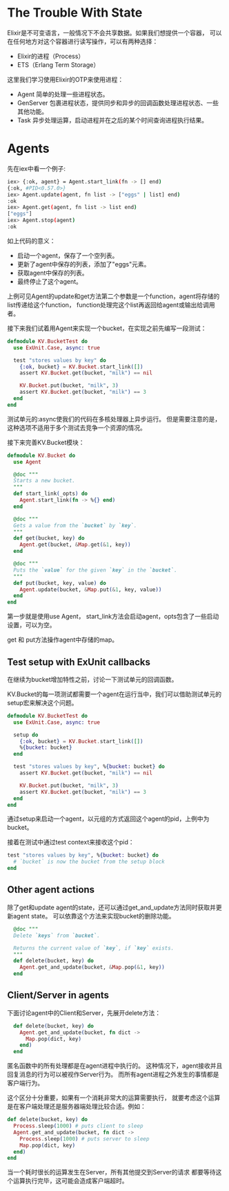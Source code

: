 # The Trouble With State

Elixir是不可变语言，一般情况下不会共享数据。如果我们想提供一个容器，
可以在任何地方对这个容器进行读写操作，可以有两种选择：

* Elixir的进程（Process）
* ETS（Erlang Term Storage）

这里我们学习使用Elixir的OTP来使用进程：

* Agent 简单的处理一些进程状态。
* GenServer 包裹进程状态，提供同步和异步的回调函数处理进程状态、一些其他功能。
* Task 异步处理运算，启动进程并在之后的某个时间查询进程执行结果。

# Agents

先在iex中看一个例子:

```sh
iex> {:ok, agent} = Agent.start_link(fn -> [] end)
{:ok, #PID<0.57.0>}
iex> Agent.update(agent, fn list -> ["eggs" | list] end)
:ok
iex> Agent.get(agent, fn list -> list end)
["eggs"]
iex> Agent.stop(agent)
:ok
```
如上代码的意义：
* 启动一个agent，保存了一个空列表。
* 更新了agent中保存的列表，添加了"eggs"元素。
* 获取agent中保存的列表。
* 最终停止了这个agent。

上例可见Agent的update和get方法第二个参数是一个function，agent将存储的list传递给这个function，
function处理完这个list再返回给agent或输出给调用者。

接下来我们试着用Agent来实现一个bucket，在实现之前先编写一段测试：

```elixir
defmodule KV.BucketTest do
  use ExUnit.Case, async: true

  test "stores values by key" do
    {:ok, bucket} = KV.Bucket.start_link([])
    assert KV.Bucket.get(bucket, "milk") == nil

    KV.Bucket.put(bucket, "milk", 3)
    assert KV.Bucket.get(bucket, "milk") == 3
  end
end
```

测试单元的:async使我们的代码在多核处理器上异步运行。
但是需要注意的是，这种选项不适用于多个测试去竞争一个资源的情况。

接下来完善KV.Bucket模块：

```elixir
defmodule KV.Bucket do
  use Agent

  @doc """
  Starts a new bucket.
  """
  def start_link(_opts) do
    Agent.start_link(fn -> %{} end)
  end

  @doc """
  Gets a value from the `bucket` by `key`.
  """
  def get(bucket, key) do
    Agent.get(bucket, &Map.get(&1, key))
  end

  @doc """
  Puts the `value` for the given `key` in the `bucket`.
  """
  def put(bucket, key, value) do
    Agent.update(bucket, &Map.put(&1, key, value))
  end
end
```

第一步就是使用use Agent，
start_link方法会启动agent，opts包含了一些启动设置，可以为空。

get 和 put方法操作agent中存储的map。

## Test setup with ExUnit callbacks

在继续为bucket增加特性之前，讨论一下测试单元的回调函数。

KV.Bucket的每一项测试都需要一个agent在运行当中，我们可以借助测试单元的setup宏来解决这个问题。

```elixir
defmodule KV.BucketTest do
  use ExUnit.Case, async: true

  setup do
    {:ok, bucket} = KV.Bucket.start_link([])
    %{bucket: bucket}
  end

  test "stores values by key", %{bucket: bucket} do
    assert KV.Bucket.get(bucket, "milk") == nil

    KV.Bucket.put(bucket, "milk", 3)
    assert KV.Bucket.get(bucket, "milk") == 3
  end
end
```

通过setup来启动一个agent，以元组的方式返回这个agent的pid，上例中为bucket。

接着在测试中通过test context来接收这个pid：

```elixir
test "stores values by key", %{bucket: bucket} do
  # `bucket` is now the bucket from the setup block
end
```

## Other agent actions

除了get和update agent的state，还可以通过get_and_update方法同时获取并更新agent state。
可以依靠这个方法来实现bucket的删除功能。

```elixir
  @doc """
  Delete `keys` from `bucket`.

  Returns the current value of `key`, if `key` exists.
  """
  def delete(bucket, key) do
    Agent.get_and_update(bucket, &Map.pop(&1, key))
  end
```

## Client/Server in agents

下面讨论agent中的Client和Server，先展开delete方法：

```elixir
  def delete(bucket, key) do
    Agent.get_and_update(bucket, fn dict ->
      Map.pop(dict, key)
    end)
  end
```

匿名函数中的所有处理都是在agent进程中执行的。
这种情况下，agent接收并且回复消息的行为可以被视作Server行为。
而所有agent进程之外发生的事情都是客户端行为。

这个区分十分重要，如果有一个消耗非常大的运算需要执行，
就要考虑这个运算是在客户端处理还是服务器端处理比较合适。例如：

```elixir
def delete(bucket, key) do
  Process.sleep(1000) # puts client to sleep
  Agent.get_and_update(bucket, fn dict ->
    Process.sleep(1000) # puts server to sleep
    Map.pop(dict, key)
  end)
end
```

当一个耗时很长的运算发生在Server，所有其他提交到Server的请求
都要等待这个运算执行完毕，这可能会造成客户端超时。
